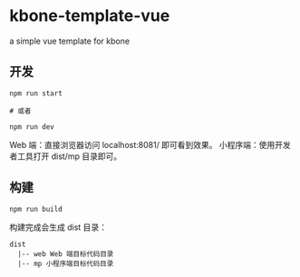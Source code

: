 # kbone-template-vue

a simple vue template for kbone

## 开发

```
npm run start

# 或者 

npm run dev
```

Web 端：直接浏览器访问 localhost:8081/ 即可看到效果。
小程序端：使用开发者工具打开 dist/mp 目录即可。

## 构建

```
npm run build
```

构建完成会生成 dist 目录：

```
dist
  |-- web Web 端目标代码目录
  |-- mp 小程序端目标代码目录
```
